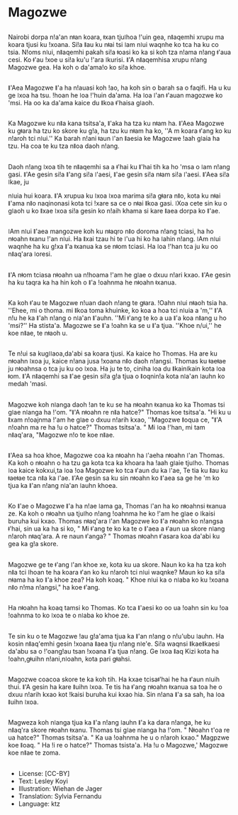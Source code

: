 # Magozwe

##
Nairobi dorpa n!a'an nǂan koara, ǂxan tjuǀhoa !'uin gea, nǁaqemhi xrupu ma koara tjusi ku !xoana. Si!a ǁau ku nǂai tsi ǀam nǀui waqnhe ko tca ha ku co tsia. N!oms nǀui, nǁaqemhi pakah si!a ǂoasi ko ka si koh tza n!ama n!ang ǂ'aua cesi. Ko ǂ'au !xoe u si!a ku'u !'ara ǀkurisi. ǁ'A nǁaqemhisa xrupu n!ang Magozwe gea. Ha koh o da'ama!o ko si!a khoe.

##
ǁ'Aea Magozwe ǁ'a ha n!auasi koh !ao, ha koh sin o barah sa o faqifi. Ha u ku ge ǀxoa ha tsu. !hoan he ǀoa !'huin da'ama. Ha ǀoa ǀ'an ǂ'auan magozwe ko 'msi. Ha oo ka da'ama kaice du ǁkoa ǂ'haisa gǀaoh.

##
Ka Magozwe ku nǁa kana tsitsa'a, ǁ'aka ha tza ku nǂam ha. ǁ'Aea Magozwe ku gǂara ha tzu ko skore ku g!a, ha tzu ku nǂam ha ko, ''A m koara ǂ'ang ko ku n!aroh tci nǀui.'' Ka barah n!ani ǂaun ǀ'an ǁaesia ke Magozwe !aah gǀaia ha tzu. Ha coa te ku tza nǁoa daoh n!ang.

##
Daoh n!ang ǀxoa tih te nǁaqemhi sa a ǂ'hai ku ǁ'hai tih ka ho 'msa o ǀam n!ang gasi. ǁ'Ae gesin si!a ǁ'ang si!a ǀ'aesi, ǁ'ae gesin si!a nǂam si!a ǀ'aesi. ǁ'Aea si!a ǀkae, ju

nǀuia hui koara. ǁ'A xrupua ku ǀxoa ǀxoa marima si!a gǂara nǁo, kota ku nǂai ǁ'ama nǁo naqinonasi kota tci !xare sa ce o nǂai ǁkoa gasi. ǀXoa cete sin ku o gǀaoh u ko ǁxae ǀxoa si!a gesin ko n!aih khama si kare ǁaea dorpa ko ǁ'ae.

##
ǀAm nǀui ǁ'aea mangozwe koh ku nǂaqro nǁo doroma n!ang tciasi, ha ho nǂoahn ǂxanu !'an nǀui. Ha ǁxai tzau hi te ǀ'ua hi ko ha ǀahin n!ang. ǀAm nǀui waqnhe ha ku g!xa ǁ'a ǂxanua ka se nǂom tciasi. Ha ǀoa !'han tca ju ku oo nǁaq'ara ǀoresi.

##
ǁ'A nǂom tciasa nǂoahn ua n!hoama !'am he gǀae o dxuu n!ari kxao. ǁ'Ae gesin ha ku taqra ka ha hin koh o ǁ'a !oahnma he nǂoahn ǂxanua.

##
Ka koh ǂ'au te Magozwe n!uan daoh n!ang te gǂara. !Oahn nǀui nǂaoh tsia ha. ''Ehee, mi o thoma. mi ǁkoa toma khuinke, ko koa a hoa tci nǀuia a 'm,'' ǁ'A n!u he ka ǁ'ah n!ang o nǀa'an ǁ'auhn. ''Mi ǂ'ang te ko a ua ǁ'a koa nǁang u ho 'msi?'' Ha stista'a. Magozwe se ǁ'a !oahn ka se u ǁ'a tjua. ''Khoe n/ui,'' he koe nǁae, te nǂaoh u.

##
Te n!ui sa kugǀǀaoa,da'abi sa koara tjusi. Ka kaice ho Thomas. Ha are ku nǂoahn ǀxoa ju, kaice n!ana jusa !xoana nǁo daoh n!angsi. Thomas ku ǂaeǂae ju nǂoahnsa o tca ju ku oo ǀxoa. Ha ju te to, ciniha ǀoa du ǁkainǀkain kota ǀoa ǂom. ǁ'A nǁaqemhi sa ǁ'ae gesin si!a g!a tjua o ǁoqnin!a kota nǀa'an ǀauhn ko medah 'masi.

##
Magozwe koh nǀanga daoh !an te ku se ha nǂoahn ǂxanua ko ka Thomas tsi gǀae nǀanga ha !'om. "ǁ'A nǂoahn re nǁa hatce?" Thomas koe tsitsa'a. "Hi ku u ǁxam n!oajnma !'am he gǀae o dxuu n!arih kxao, ''Magozwe ǁoqua ce, "ǁ'A n!oahn ma re ha !u o hatce?" Thomas tsitsa'a. " Mi ǀoa !'han, mi tam nǁaq'ara, "Magozwe n!o te koe nǁae.

##
ǁ'Aea sa hoa khoe, Magozwe coa ka nǂoahn ha ǀ'aeha nǂoahn ǀ'an Thomas. Ka koh o nǂoahn o ha tzu ga kota tca ka khoara ha !aah gǀaie tjuǀho. Thomas ǀoa kaice kokxui,ta ǀoa !oa Magozwe ko tca ǂ'aun du ka ǀ'ae, Te tia ku ǁau ku ǂaeǂae tca nǁa ka ǀ'ae. ǁ'Ae gesin sa ku sin nǂoahn ko ǁ'aea sa ge he 'm ko tjua ka ǁ'an n!ang nǀa'an ǀauhn khoea.

##
Ko ǁ'ae o Magozwe ǁ'a ha n!ae ǀama ga, Thomas ǀ'an ha ko nǂoahnsi ǂxanua ze. Ka koh o nǂoahn ua tjuǀho n!ang !oahnma he ko !'am he gǀae o ǀkaisi buruha kui kxao. Thomas nǂaq'ara ǀ'an Magozwe ko ǁ'a nǂoahn ko n!angsa ǂ'hai, sin ua ka ha si ko, " Mi ǂ'ang te ko ka te o ǁ'aea a ǂ'aun ua skore nǀang n!aroh nǂaq'ara. A re naun ǂ'anga? " Thomas nǂoahn ǂ'asara koa da'abi ku gea ka g!a skore.

##
Magozwe ge te ǂ'ang ǀ'an khoe xe, kota ku ua skore. Naun ko ka ha tza koh nǁa tci ǀhoan te ha koara ǂ'an ko ku n!aroh tci nǀui waqnke? Maun ko ka si!a nǂama ha ko ǁ'a khoe zea? Ha koh koaq. " Khoe nǀui ka o nǀaba ko ku !xoana nǁo n!ma n!angsi," ha koe ǂ'ang.

##
Ha nǂoahn ha koaq tamsi ko Thomas. Ko tca ǁ'aesi ko oo ua !oahn sin ku !oa !oahnma to ko ǀxoa te o nǀaba ko khoe ze.

##
Te sin ku o te Magozwe !au g!a'ama tjua ka ǁ'an n!ang o n!u'ubu ǀauhn. Ha kosin nǁaq'emhi gesin !xoana ǁaea tju n!ang nǀe'e. Si!a waqnsi ǁkaeǁkaesi da'abu sa o !'oang!au tsan !xoana ǁ'a tjua n!ang. Ge ǀxoa ǁaq Kizi kota ha !oahn,gǂuihn n!ani,nǀoahn, kota pari gǂahsi.

##
Magozwe coacoa skore te ka koh tih. Ha kxae tcisaǂ'hai he ha ǂ'aun nǀuih thui. ǁ'A gesin ha kare ǁuihn ǀxoa. Te tis ha ǂ'ang nǂoahn ǂxanua sa toa he o dxuu n!arih kxao kot !kaisi buruha kui kxao hia. Sin n!ana ǁ'a sa sah, ha ǀoa ǁuihn ǀxoa.

##
Magweza koh nǀanga tjua ka ǁ'a n!ang ǀauhn ǁ'a ka dara n!anga, he ku nǁaq'ra skore nǂoahn ǂxanu. Thomas tsi gǀae nǀanga ha !'om. " Nǂoahn t'oa re ua hatce?" Thomas tsitsa'a. " Ka ua !oahnma he u o n!aroh kxao." Magpzwe koe ǁoaq. " Ha !i re o hatce?" Thomas tsista'a. Ha !u o Magozwe,' Magozwe koe nǁae te zoma.

##
* License: [CC-BY]
* Text: Lesley Koyi
* Illustration: Wiehan de Jager
* Translation: Sylvia Fernandu
* Language: ktz
